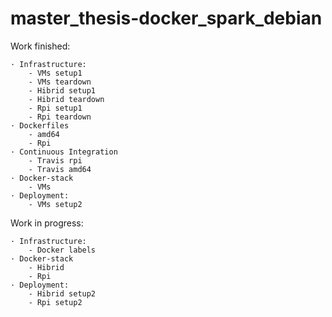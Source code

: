 # master_thesis-docker_spark_debian

Work finished:
    
    · Infrastructure:
        - VMs setup1
        - VMs teardown
        - Hibrid setup1
        - Hibrid teardown
        - Rpi setup1
        - Rpi teardown    
    · Dockerfiles
        - amd64
        - Rpi
    · Continuous Integration
        - Travis rpi
        - Travis amd64
    · Docker-stack
        - VMs
    · Deployment:
        - VMs setup2
        
        
Work in progress:

    · Infrastructure:
        - Docker labels
    · Docker-stack
        - Hibrid
        - Rpi
    · Deployment:
        - Hibrid setup2
        - Rpi setup2
        